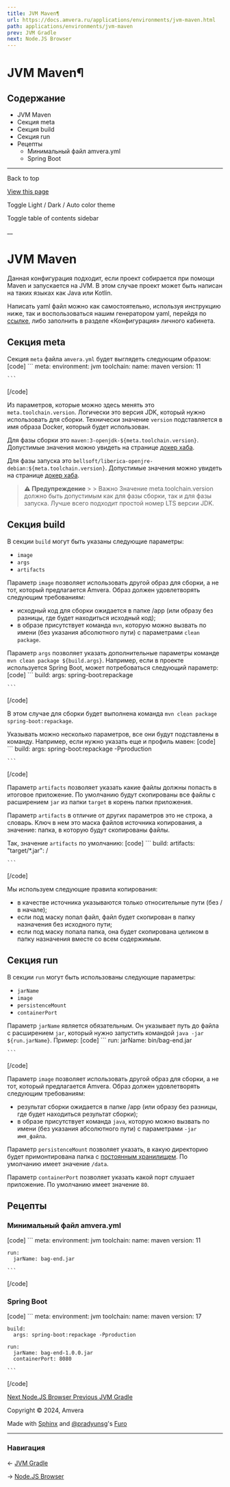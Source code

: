 ```yaml
---
title: JVM Maven¶
url: https://docs.amvera.ru/applications/environments/jvm-maven.html
path: applications/environments/jvm-maven
prev: JVM Gradle
next: Node.JS Browser
---
```


# JVM Maven¶

## Содержание

- JVM Maven
- Секция meta
- Секция build
- Секция run
- Рецепты
  - Минимальный файл amvera.yml
  - Spring Boot

---

Back to top

[ View this page ](<../../_sources/applications/environments/jvm-maven.md.txt> "View this page")

Toggle Light / Dark / Auto color theme

Toggle table of contents sidebar

__

# JVM Maven

Данная конфигурация подходит, если проект собирается при помощи Maven и запускается на JVM. В этом случае проект может быть написан на таких языках как Java или Kotlin.

Написать yaml файл можно как самостоятельно, используя инструкцию ниже, так и воспользоваться нашим генератором yaml, перейдя по [ссылке](<https://manifest.amvera.ru/>), либо заполнить в разделе «Конфигурация» личного кабинета.

## Секция meta

Секция ``meta`` файла ``amvera.yml`` будет выглядеть следующим образом:
[code] 
    ```
    meta:
      environment: jvm
      toolchain:
        name: maven
        version: 11
    
    ```
    
[/code]

Из параметров, которые можно здесь менять это ``meta.toolchain.version``. Логически это версия JDK, который нужно использовать для сборки. Технически значение ``version`` подставляется в имя образа Docker, который будет использован.

Для фазы сборки это ``maven:3-openjdk-${meta.toolchain.version}``. Допустимые значения можно увидеть на странице [докер хаба](<https://hub.docker.com/_/maven/tags?page=1&amp;name=3-openjdk>).

Для фазы запуска это ``bellsoft/liberica-openjre-debian:${meta.toolchain.version}``. Допустимые значения можно увидеть на странице [докер хаба](<https://hub.docker.com/r/bellsoft/liberica-openjre-debian/tags>).

> **⚠️ Предупреждение** > > Важно Значение meta.toolchain.version должно быть допустимым как для фазы сборки, так и для фазы запуска. Лучше всего подходит простой номер LTS версии JDK. 

## Секция build

В секции ``build`` могут быть указаны следующие параметры:
* ``image``
* ``args``
* ``artifacts``

Параметр ``image`` позволяет использовать другой образ для сборки, а не тот, который предлагается Amvera. Образ должен удовлетворять следующим требованиям:
* исходный код для сборки ожидается в папке /app (или образу без разницы, где будет находиться исходный код);
* в образе присутствует команда ``mvn``, которую можно вызвать по имени (без указания абсолютного пути) с параметрами ``clean package``.

Параметр ``args`` позволяет указать дополнительные параметры команде ``mvn clean package ${build.args}``. Например, если в проекте используется Spring Boot, может потребоваться следующий параметр:
[code] 
    ```
    build:
      args: spring-boot:repackage
    
    ```
    
[/code]

В этом случае для сборки будет выполнена команда ``mvn clean package spring-boot:repackage``.

Указывать можно несколько параметров, все они будут подставлены в команду. Например, если нужно указать еще и профиль мавен:
[code] 
    ```
    build:
      args: spring-boot:repackage -Pproduction
    
    ```
    
[/code]

Параметр ``artifacts`` позволяет указать какие файлы должны попасть в итоговое приложение. По умолчанию будут скопированы все файлы с расширением ``jar`` из папки ``target`` в корень папки приложения.

Параметр ``artifacts`` в отличие от других параметров это не строка, а словарь. Ключ в нем это маска файлов источника копирования, а значение: папка, в которую будут скопированы файлы.

Так, значение ``artifacts`` по умолчанию:
[code] 
    ```
    build:
      artifacts:
        "target/*.jar": /
    
    ```
    
[/code]

Мы используем следующие правила копирования:
* в качестве источника указываются только относительные пути (без / в начале);
* если под маску попал файл, файл будет скопирован в папку назначения без исходного пути;
* если под маску попала папка, она будет скопирована целиком в папку назначения вместе со всем содержимым.

## Секция run

В секции ``run`` могут быть использованы следующие параметры:
* ``jarName``
* ``image``
* ``persistenceMount``
* ``containerPort``

Параметр ``jarName`` является обязательным. Он указывает путь до файла с расширением ``jar``, который нужно запустить командой ``java -jar ${run.jarName}``. Пример:
[code] 
    ```
    run:
      jarName: bin/bag-end.jar
    
    ```
    
[/code]

Параметр ``image`` позволяет использовать другой образ для сборки, а не тот, который предлагается Amvera. Образ должен удовлетворять следующим требованиям:
* результат сборки ожидается в папке /app (или образу без разницы, где будет находиться результат сборки);
* в образе присутствует команда ``java``, которую можно вызвать по имени (без указания абсолютного пути) с параметрами ``-jar имя_файла``.

Параметр ``persistenceMount`` позволяет указать, в какую директорию будет примонтирована папка с [постоянным хранилищем](<../storage.html#data>). По умолчанию имеет значение ``/data``.

Параметр ``containerPort`` позволяет указать какой порт слушает приложение. По умолчанию имеет значение ``80``.

## Рецепты

### Минимальный файл amvera.yml
[code] 
    ```
    meta:
      environment: jvm
      toolchain:
        name: maven
        version: 11
    
    run:
      jarName: bag-end.jar
    
    ```
    
[/code]

### Spring Boot
[code] 
    ```
    meta:
      environment: jvm
      toolchain:
        name: maven
        version: 17
    
    build:
      args: spring-boot:repackage -Pproduction
    
    run:
      jarName: bag-end-1.0.0.jar
      containerPort: 8080
    
    ```
    
[/code]

[ Next Node.JS Browser ](<nodejs-browser.html>) [ Previous JVM Gradle ](<jvm-gradle.html>)

Copyright © 2024, Amvera 

Made with [Sphinx](<https://www.sphinx-doc.org/>) and [@pradyunsg](<https://pradyunsg.me>)'s [Furo](<https://github.com/pradyunsg/furo>)


---

### Навигация

← [JVM Gradle](jvm-gradle.md)

→ [Node.JS Browser](nodejs-browser.md)

